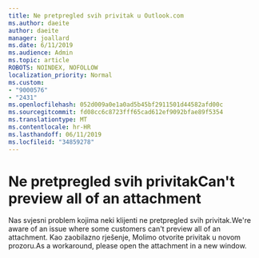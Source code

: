```yaml
---
title: Ne pretpregled svih privitak u Outlook.com
ms.author: daeite
author: daeite
manager: joallard
ms.date: 6/11/2019
ms.audience: Admin
ms.topic: article
ROBOTS: NOINDEX, NOFOLLOW
localization_priority: Normal
ms.custom:
- "9000576"
- "2431"
ms.openlocfilehash: 052d009a0e1a0ad5b45bf2911501d44582afd00c
ms.sourcegitcommit: fd08cc6c8723fff65cad612ef9092bfae89f5354
ms.translationtype: MT
ms.contentlocale: hr-HR
ms.lasthandoff: 06/11/2019
ms.locfileid: "34859278"
---
```

# <a name="cant-preview-all-of-an-attachment"></a><span data-ttu-id="b3d20-102">Ne pretpregled svih privitak</span><span class="sxs-lookup"><span data-stu-id="b3d20-102">Can't preview all of an attachment</span></span>

<span data-ttu-id="b3d20-103">Nas svjesni problem kojima neki klijenti ne pretpregled svih privitak.</span><span class="sxs-lookup"><span data-stu-id="b3d20-103">We're aware of an issue where some customers can't preview all of an attachment.</span></span> <span data-ttu-id="b3d20-104">Kao zaobilazno rješenje, Molimo otvorite privitak u novom prozoru.</span><span class="sxs-lookup"><span data-stu-id="b3d20-104">As a workaround, please open the attachment in a new window.</span></span>